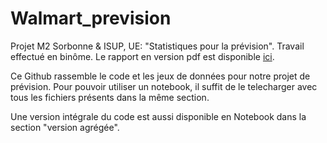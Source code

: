 # Walmart_prevision
Projet M2 Sorbonne &amp; ISUP, UE: "Statistiques  pour la prévision". 
Travail effectué en binôme. 
Le rapport en version pdf est disponible [ici](https://github.com/Ferdinand-Genans/Walmart_prevision/blob/main/Rapport_StatPrevision.pdf).

Ce Github rassemble le code et les jeux de données pour notre projet de prévision. 
Pour pouvoir utiliser un notebook, il suffit de le telecharger avec tous les fichiers présents dans la même section. 

Une version intégrale du code est aussi disponible en Notebook dans la section  "version agrégée". 
